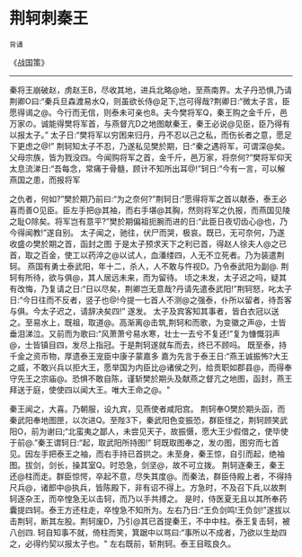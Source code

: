 # 荆轲刺秦王

`背诵`

《战国策》

---

秦将王崩破赵，虏赵王B，尽收其地，进兵北略@地，至燕南界。太子丹恐惧,乃请荆卿O曰:“秦兵旦森渡易水Q，则虽欲长侍@足下,岂可得哉?荆卿日:“微太子言，臣愿得谒之@。今行而无信，则泰未可亲也8。夫今樊将军Q，秦王购之金千斤，邑万家の。诚能得樊将军首，与燕督亢D之地图献秦王，秦王必说@见臣，臣乃得有以报太子。” 太子日:“樊将军以穷困来归丹，丹不忍以己之私，而伤长者之意，愿足下更虑之@!”
荆轲知太子不忍，乃遂私见樊於期，日:“秦之遇将军，可谓深@矣。父母宗族，皆为戮没四。今闻购将军之首，金千斤，邑万家，将奈何?”樊将军仰天太息流涕日:“吾每念，常痛于骨髓，顾计不知所出耳@!”轲日:“今有一言，可以解燕国之患，而报将军

之仇者，何如?”樊於期乃前曰:“为之奈何?”荆轲日:“愿得将军之首以献泰，泰王必喜而善O见臣。臣左手把@其袖，而右手堪@其胸，然则将军之仇报，而燕国见陵之耻O除矣。将军岂有意平?”樊於期偏祖扼腕而进的日:“此臣日夜切齿心@也，乃今得闻教!”遂自别。
太子闻之，驰往，伏尸而哭，极哀。既已，无可奈何，乃遂收盛の樊於期之首，函封之图
于是太子预求天下之利已首，得赵人徐夫人@之已首，取之百金，使工以药淬之@以试人，血潘缕四，人无不立死者。乃为装遣荆轲。
燕国有勇士泰武阳，年十二，杀人，人不敢与忤视D。乃令泰武阳为副@.
荆轲有所待，欲与俱@，其人居远未来，而为留待。
顷之未发，太子迟之吗，疑其有改悔，乃复请之日:“日以尽矣，荆卿岂无意哉?丹请先遣泰武阳!”荆轲怒，叱太子日:“今日往而不反者，竖子也@!今提一七首人不测@之强泰，仆所以留者，待吾客与俱。今太子迟之，请辞决矣四!” 遂发。
太子及宾客知其事者，皆白衣冠以送之。至易水上，既祖，取道@。高渐离@击筑,荆轲和而歌，为变徽之声@，士皆垂泪涕泣。又前而为歌曰:“风萧萧兮易水寒，壮士一去兮不复还!”复为慷慨羽声@，士皆镇目四，发尽上指冠。于是荆轲遂就车而去，终已不顾吗。
既至泰，持千金之资币物，厚遗泰王宠臣中康子蒙嘉多
嘉为先言于泰王日:“燕王诚振怖?大王之威，不敢兴兵以拒大王，愿举国为内臣比@诸侯之列，给贡职如郡县@，而得奉守先王之宗庙@。恐惧不敢自陈，谨斩樊於期头及献燕之督亢之地图，函封，燕王拜送于庭，使使四以闻大王。唯大王命之@。"

秦王闻之，大喜。乃朝服，设九宾，见燕使者咸阳宫。
荆轲奉O樊於期头函，而秦武阳奉地图匣，以次进Q。至陛3下，秦武阳色变振恐，群臣怪之，荆轲顾笑武阳O，前为谢曰;“北蛮夷之鄙人，未尝见天子，故振慑，愿大王少假借之，使毕使于前@.”秦王谓轲日:“起，取武阳所持图!”
轲既取图奉之，发の图，图穷而七首见。因左手把泰王之袖，而右手持已首拱之。未至身，秦王惊，自引而起，绝袖图。拔剑，剑长，操其室Q。时恐急，剑坚@，故不可立拨。
荆轲逐秦王，秦王还@柱而走。群臣惊愕，卒起不意，尽失其度@。而秦法，群臣侍殿上者，不得持尺兵@，诸郎中@执兵，皆陈殿下，非有诏不得上。方急时，不及召下兵,以故荆轲逐杂王，而卒惶急无以击轲，而乃以手共搏之。
是时，侍医夏无且以其所奉药囊提四轲。泰王方还柱走，卒惶急不知所为。左右乃日:“王负剑鸣!王负剑!”遂拔以击荆轲，断其左股。荆轲废D，乃引@其已首提秦王，不中中柱。泰王复击轲，被八创四.
轲自知事不就，倚柱而笑，箕踞中以骂曰:“事所以不成者，乃欲以生劫四之，必得约契以报太子也。"
左右既前，斩荆轲。泰王目眩良久。
